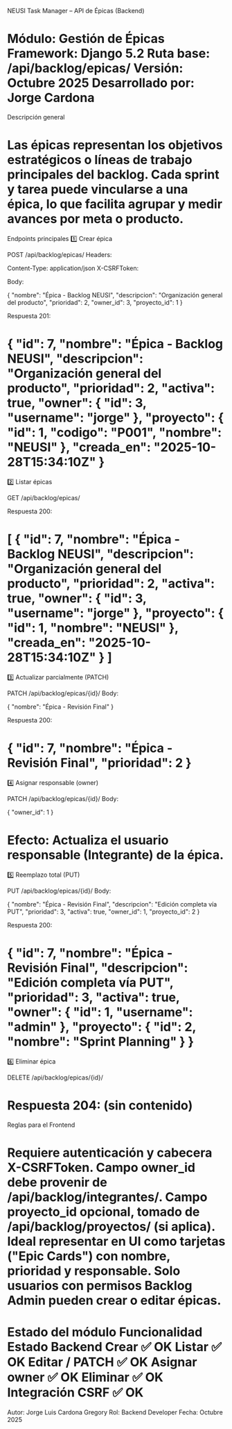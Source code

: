 NEUSI Task Manager – API de Épicas (Backend)

Módulo: Gestión de Épicas
Framework: Django 5.2
Ruta base: /api/backlog/epicas/
Versión: Octubre 2025
Desarrollado por: Jorge Cardona
=========================================================================
Descripción general

Las épicas representan los objetivos estratégicos o líneas de trabajo principales del backlog.
Cada sprint y tarea puede vincularse a una épica, lo que facilita agrupar y medir avances por meta o producto.
=========================================================================
Endpoints principales
1️⃣ Crear épica

POST /api/backlog/epicas/
Headers:

Content-Type: application/json
X-CSRFToken: <valor de la cookie csrftoken>


Body:

{
  "nombre": "Épica - Backlog NEUSI",
  "descripcion": "Organización general del producto",
  "prioridad": 2,
  "owner_id": 3,
  "proyecto_id": 1
}


Respuesta 201:

{
  "id": 7,
  "nombre": "Épica - Backlog NEUSI",
  "descripcion": "Organización general del producto",
  "prioridad": 2,
  "activa": true,
  "owner": { "id": 3, "username": "jorge" },
  "proyecto": { "id": 1, "codigo": "P001", "nombre": "NEUSI" },
  "creada_en": "2025-10-28T15:34:10Z"
}
=========================================================================
2️⃣ Listar épicas

GET /api/backlog/epicas/

Respuesta 200:

[
  {
    "id": 7,
    "nombre": "Épica - Backlog NEUSI",
    "descripcion": "Organización general del producto",
    "prioridad": 2,
    "activa": true,
    "owner": { "id": 3, "username": "jorge" },
    "proyecto": { "id": 1, "nombre": "NEUSI" },
    "creada_en": "2025-10-28T15:34:10Z"
  }
]
=========================================================================
3️⃣ Actualizar parcialmente (PATCH)

PATCH /api/backlog/epicas/{id}/
Body:

{ "nombre": "Épica - Revisión Final" }


Respuesta 200:

{ "id": 7, "nombre": "Épica - Revisión Final", "prioridad": 2 }
=========================================================================
4️⃣ Asignar responsable (owner)

PATCH /api/backlog/epicas/{id}/
Body:

{ "owner_id": 1 }


Efecto: Actualiza el usuario responsable (Integrante) de la épica.
=========================================================================
5️⃣ Reemplazo total (PUT)

PUT /api/backlog/epicas/{id}/
Body:

{
  "nombre": "Épica - Revisión Final",
  "descripcion": "Edición completa vía PUT",
  "prioridad": 3,
  "activa": true,
  "owner_id": 1,
  "proyecto_id": 2
}


Respuesta 200:

{
  "id": 7,
  "nombre": "Épica - Revisión Final",
  "descripcion": "Edición completa vía PUT",
  "prioridad": 3,
  "activa": true,
  "owner": { "id": 1, "username": "admin" },
  "proyecto": { "id": 2, "nombre": "Sprint Planning" }
}
=========================================================================
6️⃣ Eliminar épica

DELETE /api/backlog/epicas/{id}/

Respuesta 204: (sin contenido)
=========================================================================
Reglas para el Frontend

Requiere autenticación y cabecera X-CSRFToken.
Campo owner_id debe provenir de /api/backlog/integrantes/.
Campo proyecto_id opcional, tomado de /api/backlog/proyectos/ (si aplica).
Ideal representar en UI como tarjetas ("Epic Cards") con nombre, prioridad y responsable.
Solo usuarios con permisos Backlog Admin pueden crear o editar épicas.
=========================================================================
Estado del módulo
Funcionalidad	Estado Backend
Crear	✅ OK
Listar	✅ OK
Editar / PATCH	✅ OK
Asignar owner	✅ OK
Eliminar	✅ OK
Integración CSRF	✅ OK
=========================================================================
Autor: Jorge Luis Cardona Gregory
Rol: Backend Developer
Fecha: Octubre 2025